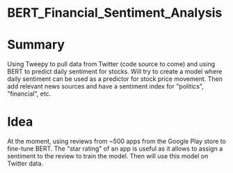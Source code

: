# BERT_Financial_Sentiment_Analysis

# Summary
Using Tweepy to pull data from Twitter (code source to come) and using BERT to predict daily sentiment for stocks. Will try to create a model where daily sentiment can be used as a predictor for stock price movement. Then add relevant news sources and have a sentiment index for "politics", "financial", etc.

# Idea
At the moment, using reviews from ~500 apps from the Google Play store to fine-tune BERT. The "star rating" of an app is useful as it allows to assign a sentiment to the review to train the model. Then will use this model on Twitter data.
